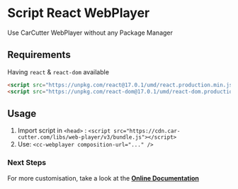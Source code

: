 # Script React WebPlayer

Use CarCutter WebPlayer without any Package Manager

## Requirements

Having `react` & `react-dom` available

```html
<script src="https://unpkg.com/react@17.0.1/umd/react.production.min.js"></script>
<script src="https://unpkg.com/react-dom@17.0.1/umd/react-dom.production.min.js"></script>
```

## Usage

1. Import script in `<head>` : `<script src="https://cdn.car-cutter.com/libs/web-player/v3/bundle.js"></script>`
2. Use: `<cc-webplayer composition-url="..." />`

### Next Steps

For more customisation, take a look at the **[Online Documentation](https://carcutter.github.io/cars-webplayer-js/)**
